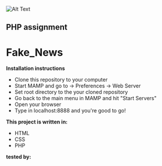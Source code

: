 

![Alt Text](https://media.giphy.com/media/CYUDHVmioGETu/giphy.gif)


PHP assignment
--------------

# Fake_News

**Installation instructions**

- Clone this repository to your computer
- Start MAMP and go to -> Preferences -> Web Server
- Set root directory to the your cloned repository
- Go back to the main menu in MAMP and hit "Start Servers"
- Open your browser
- Type in localhost:8888 and you're good to go!


**This project is written in:**
- HTML
- CSS
- PHP

**tested by:**
